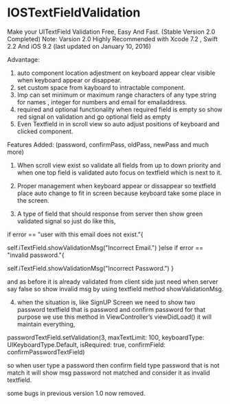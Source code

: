 # IOSTextFieldValidation
Make your UITextField Validation Free, Easy And Fast. (Stable Version 2.0 Completed)
Note: Varsion 2.0 Highly Recommended with Xcode 7.2 , Swift 2.2 And iOS 9.2 (last updated on January 10, 2016)

Advantage:
1. auto component location adjestment on keyboard appear clear visible when keyboard appear or disappear.
2. set custom space from kayboard to intractable component.
3. Imp can set minimum or maximum range characters of any type string for names , integer for numbers and email for emailaddress.
4. required and optional functionality when required field is empty so show red signal on validation and go optional field as empty
5. Even Textfield in in scroll view so auto adjust positions of keyboard and clicked component.

Features Added: (password, confirmPass, oldPass, newPass and much more)

1. When scroll view exist so validate all fields from up to down
priority and when one top field is validated auto focus on textfield
which is next to it.

2. Proper management when keyboard appear or dissappear so textfield
place auto change to fit in screen because keyboard take some place in
the screen.
3. A type of field that should response from server then show green
validated signal so just do like this,

if error == "user with this email does not exist."{

self.iTextField.showValidationMsg("Incorrect Email.")
                        }else if error == "invalid password."{

self.iTextField.showValidationMsg("Incorrect Password.")
                        }

and as before it is already validated from client side just need when
server say false so show invalid msg by using textfield method
showValidationMsg.

4. when the situation is,
like SignUP Screen we need to show two password textfield that is
password and confirm password for that purpose we use this method in
ViewController’s viewDidLoad() it will maintain everything,

passwordTextField.setValidation(3, maxTextLimit: 100, keyboardType:
UIKeyboardType.Default, isRequired: true, confirmField:
confirmPasswordTextField)

so when user type a password then confirm field type password that is
not match it will show msg password not matched and consider it as
invalid textfield.

some bugs in previous version 1.0 now removed.
